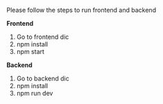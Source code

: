 Please follow the steps to run frontend and backend

**Frontend**
1. Go to frontend dic
2. npm install
3. npm start

**Backend**
1. Go to backend dic
2. npm install
3. npm run dev
